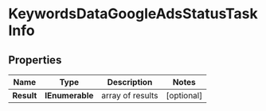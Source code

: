 # KeywordsDataGoogleAdsStatusTaskInfo


## Properties

| Name | Type | Description | Notes |
|------------ | ------------- | ------------- | -------------|
**Result** | **IEnumerable<KeywordsDataGoogleAdsStatusResultInfo>** | array of results |[optional]|